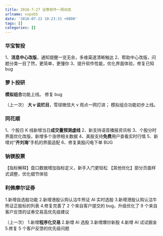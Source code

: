 ```yaml
---
title: 2018-7-27 证券软件一周动态
urlname: vvpxb5
date: '2018-07-22 10:23:31 +0800'
tags: []
categories: []
---
```


### 华宝智投

1、**消息中心改版**，通知提醒一览无余，多维渠道清晰触达
2、帮助中心改版，问题分类一目了然，更简单，更懂你
3、提升软件性能，优化界面体验，修复已知 bug

### 萝卜投研

**模拟组合**功能上线。
修复 bug

（上一次）
**大 v 说栏目**，雪球微信大 v 观点一网打进；
模拟组合功能初步上线。

### 同花顺

1、个股日 K 线新增当日**成交量预测虚线**
2、新支持语音播报资讯啦
3、个股分时界面优化改版，新增多个涨停相关数据
4、美股支持**免费**用户查看实时行情
5、新增对“**齐刘海**”手机的界面适配
6、修复美股闪电下单 BUG

### 钠镁股票

【指标解释】盘口数据增加指标定义，新手入门更轻松
【其他优化】部分页面样式调整，优化细节体验

### 利佛摩尔证券

1.新增自选股功能 2.新增港股认购认沽牛熊证 AI 实时选股 3.新增港股认购认沽牛熊证正股标的列表 4.修复完善了 2 个来自客户提交的 bug，升级优化了 9 个来自客户反馈的证券交易高优先级建议

（上一次） 1.新增**程序化交易** 2.新增 AI 选股 3.新增爆炒新股 4.新增 AI 试试掘金 5.修复 5 个客户反馈的优先级问题
